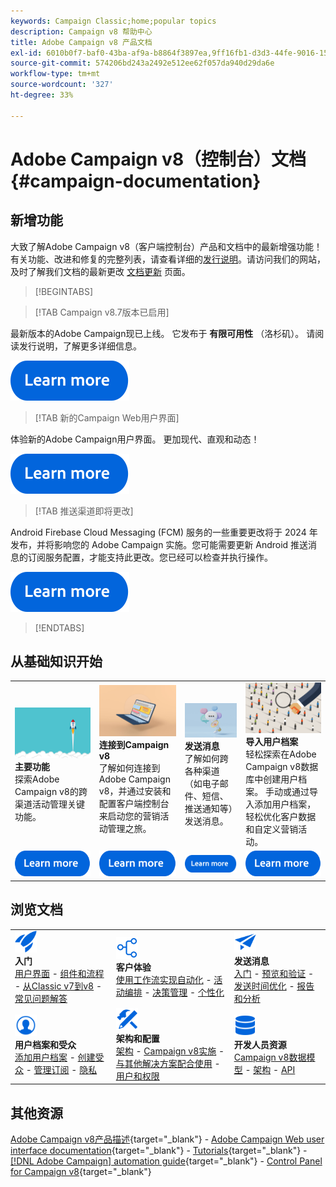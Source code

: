 ```yaml
---
keywords: Campaign Classic;home;popular topics
description: Campaign v8 帮助中心
title: Adobe Campaign v8 产品文档
exl-id: 6010b0f7-baf0-43ba-af9a-b8864f3897ea,9ff16fb1-d3d3-44fe-9016-15abffdbc74e
source-git-commit: 574206bd243a2492e512ee62f057da940d29da6e
workflow-type: tm+mt
source-wordcount: '327'
ht-degree: 33%

---
```


# Adobe Campaign v8（控制台）文档 {#campaign-documentation}

## 新增功能

大致了解Adobe Campaign v8（客户端控制台）产品和文档中的最新增强功能！ 有关功能、改进和修复的完整列表，请查看详细的[发行说明](start/release-notes.md)。请访问我们的网站，及时了解我们文档的最新更改 [文档更新](start/documentation-updates.md) 页面。

>[!BEGINTABS]

>[!TAB Campaign v8.7版本已启用]

最新版本的Adobe Campaign现已上线。 它发布于 **有限可用性** （洛杉矶）。 请阅读发行说明，了解更多详细信息。

[![图像](assets/do-not-localize/learn-more-button.svg)](start/release-notes.md)


>[!TAB 新的Campaign Web用户界面]

体验新的Adobe Campaign用户界面。 更加现代、直观和动态！

[![图像](assets/do-not-localize/learn-more-button.svg)](start/campaign-ui.md#ac-web-ui)


>[!TAB 推送渠道即将更改]

Android Firebase Cloud Messaging (FCM) 服务的一些重要更改将于 2024 年发布，并将影响您的 Adobe Campaign 实施。您可能需要更新 Android 推送消息的订阅服务配置，才能支持此更改。您已经可以检查并执行操作。

[![图像](assets/do-not-localize/learn-more-button.svg)](../technotes/upgrades/push-technote.md)



>[!ENDTABS]

## 从基础知识开始

<table style="table-layout:fixed">
  <tr style="border: 0;">
    <td>
    <a href="start/whats-new.md"><img src="assets/do-not-localize/start-capabilities.png"></a>
    <div><strong>主要功能</strong><br/>探索Adobe Campaign v8的跨渠道活动管理关键功能。</div>
    </td>
    <td>
    <a href="start/connect.md"><img src="assets/do-not-localize/start-connect.jpeg"></a>
    <div><strong>连接到Campaign v8</strong><br/>了解如何连接到Adobe Campaign v8，并通过安装和配置客户端控制台来启动您的营销活动管理之旅。</div><br/>
    </td>
    <td>
    <a href="start/create-message.md"><img src="assets/do-not-localize/start-send.jpeg"></a>
    <div><strong>发送消息</strong><br/>了解如何跨各种渠道（如电子邮件、短信、推送通知等）发送消息。
    </div></td>
    <td>
    <a href="audiences/create-profiles.md"><img src="assets/do-not-localize/start-profiles.png"></a>
    <div><strong>导入用户档案</strong><br/>轻松探索在Adobe Campaign v8数据库中创建用户档案。 手动或通过导入添加用户档案，轻松优化客户数据和自定义营销活动。</div>
    </td>
  </tr>
  <tr style="border: 0;">
    <td align="center"><a href="start/whats-new.md"><img src="assets/do-not-localize/learn-more-button.svg"></a></td>
    <td align="center"><a href="start/connect.md"><img src="assets/do-not-localize/learn-more-button.svg"></a></td>
    <td align="center"><a href="start/create-message.md"><img src="assets/do-not-localize/learn-more-button.svg"></a></td>
    <td align="center"><a href="audiences/create-profiles.md"><img src="assets/do-not-localize/learn-more-button.svg"></a></td>
    </tr>
</table>

## 浏览文档

<table style="table-layout:auto">
  <tr style="border: 0;">
    <td>
      <img src="assets/do-not-localize/icon-start.svg" width="35px">
    <br/>
      <strong>入门</strong><br/><a href="start/campaign-ui.md">用户界面</a> - <a href="start/ac-components.md">组件和流程</a> - <a href="start/v7-to-v8.md">从Classic v7到v8</a> - <a href="start/campaign-faq.md">常见问题解答</a>
    </td>
    <td>
      <img src="assets/do-not-localize/icon-experience.svg" width="35px">
    <br/>
      <strong>客户体验</strong><br/><a href="../automation/workflow/about-workflows.md" target="_blank">使用工作流实现自动化</a> - <a href="../automation/campaigns/set-up-campaigns.md" target="_blank">活动编排</a> - <a href="interaction/interaction.md">决策管理</a> - <a href="send/personalize.md">个性化</a>
    </td>
    <td>
      <img src="assets/do-not-localize/icon-send.svg" width="35px">
    <br/>
      <strong>发送消息</strong><br/><a href="start/create-message.md">入门</a> - <a href="send/preview-and-proof.md">预览和验证</a> - <a href="send/predictive.md">发送时间优化</a> - <a href="reporting/gs-reporting.md">报告和分析</a>
    </td>
  </tr>
  <tr style="border: 0;">
    <td>
      <img src="assets/do-not-localize/icon_profile-audience.svg" width="35px">
    <br/>
      <strong>用户档案和受众</strong><br/><a href="audiences/create-profiles.md">添加用户档案</a> - <a href="audiences/create-audiences.md">创建受众</a> - <a href="start/subscriptions.md">管理订阅</a> - <a href="start/privacy.md">隐私</a>
    </td>
    <td>
      <img src="assets/do-not-localize/icon-configure.svg" width="35px">
    <br/>
      <strong>架构和配置</strong><br/><a href="architecture/architecture.md">架构</a> - <a href="start/implement.md">Campaign v8实施</a> - <a href="connect/integration.md">与其他解决方案配合使用</a> - <a href="start/gs-permissions.md">用户和权限</a>
    </td>
    <td>
      <img src="assets/do-not-localize/icon-dev.svg" width="35px">
    <br/>
      <strong>开发人员资源</strong><br/><a href="dev/datamodel.md">Campaign v8数据模型</a> - <a href="dev/schemas.md">架构</a> - <a href="dev/api.md">API</a>
    </td>
  </tr>
</table>

## 其他资源

[Adobe Campaign v8产品描述](https://helpx.adobe.com/cn/legal/product-descriptions/adobe-campaign-managed-cloud-services.html){target="_blank"} - [Adobe Campaign Web user interface documentation](https://experienceleague.adobe.com/docs/campaign-web/v8/campaign-web-home.html?lang=zh-Hans){target="_blank"} - [Tutorials](https://experienceleague.adobe.com/docs/campaign-learn/tutorials/overview.html?lang=zh-Hans){target="_blank"} - [[!DNL Adobe Campaign] automation guide](https://experienceleague.adobe.com/docs/campaign/automation/home.html?lang=zh-Hans){target="_blank"} - [Control Panel for Campaign v8](https://experienceleague.adobe.com/docs/control-panel/using/discover-control-panel/key-features.html?lang=zh-Hans){target="_blank"}

